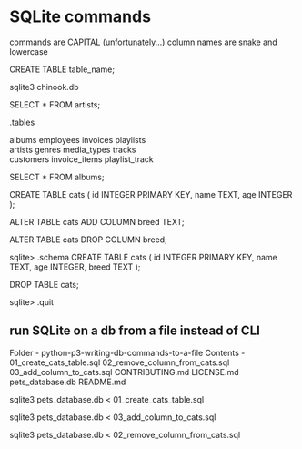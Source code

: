 # SQLite commands

commands are CAPITAL (unfortunately...)
column names are snake and lowercase

<!-- below command creates a table with the name of table_name -->
CREATE TABLE table_name;

<!-- below command opens sqlite3 in CLI the the db chinook -->
sqlite3 chinook.db

<!-- command shows list of artists from chinook.db -->
SELECT * FROM artists;

.tables
<!-- above command shows below -->
albums          employees       invoices        playlists     
artists         genres          media_types     tracks        
customers       invoice_items   playlist_track

<!-- command shows list of albums from chinook.db as choices above show -->
SELECT * FROM albums;

<!-- below commands -->
 CREATE TABLE cats (                <!--create table from db cats -->
    id INTEGER PRIMARY KEY,         <!--lowercase column name, cap command -->
    name TEXT,                      <!--lowercase column name, cap command -->
    age INTEGER                     <!--lowercase column name, cap command -->
);     <!--close paren - all commands end with ; except if start with . such as    .quit or .help-->  

ALTER TABLE cats ADD COLUMN breed TEXT;
<!-- adds column 'breed' of type 'text' -->
ALTER TABLE cats DROP COLUMN breed;
<!-- removes column 'breed' - no type 'text' needed; will throw error if included -->

sqlite>  .schema <!-- command shows us below layout now -->
CREATE TABLE cats (
  id INTEGER PRIMARY KEY,
  name TEXT,
  age INTEGER,
  breed TEXT
);

<!-- if you would like to delete a table use -->
DROP TABLE cats;
<!-- where cats would be replaced with the name of the table -->
<!-- then use .quit to exit sqlite in CLI> -->
sqlite>  .quit

## run SQLite on a db from a file instead of CLI

  Folder -    python-p3-writing-db-commands-to-a-file
  Contents -  01_create_cats_table.sql        <!-- .sql file with commands -->
              02_remove_column_from_cats.sql  <!-- .sql file with commands -->
              03_add_column_to_cats.sql       <!-- .sql file with commands -->
              CONTRIBUTING.md                 <!-- usual repo files -->
              LICENSE.md                      <!-- usual repo files -->
              pets_database.db                <!-- db file sql files act on -->
              README.md                       <!-- usual repo files -->

<!-- cli commands -->
<!-- creates cat table by running commands in 01_file -->
sqlite3 pets_database.db < 01_create_cats_table.sql
<!-- adds column 'breed' per file commands; will throw error not duplicate if a column 'breed' already exists -->
sqlite3 pets_database.db < 03_add_column_to_cats.sql
<!-- then run 02_file to remove 'breed' column for practice to then add with 03_file -->
sqlite3 pets_database.db < 02_remove_column_from_cats.sql
<!-- can at any point check work with '.schema' command -->
